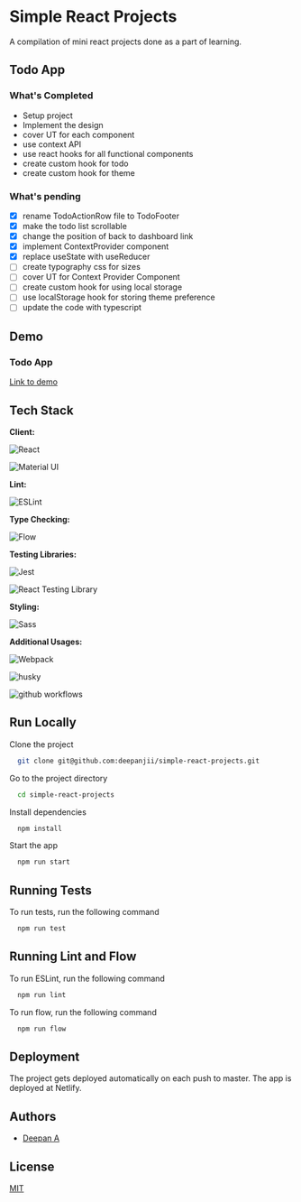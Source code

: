 
# Simple React Projects

A compilation of mini react projects done as a part of learning.

## Todo App
### What's Completed
- Setup project
- Implement the design
- cover UT for each component
- use context API
- use react hooks for all functional components
- create custom hook for todo
- create custom hook for theme

### What's pending
- [x] rename TodoActionRow file to TodoFooter
- [x] make the todo list scrollable
- [x] change the position of back to dashboard link
- [x] implement ContextProvider component
- [x] replace useState with useReducer
- [ ] create typography css for sizes
- [ ] cover UT for Context Provider Component
- [ ] create custom hook for using local storage
- [ ] use localStorage hook for storing theme preference
- [ ] update the code with typescript

## Demo

### Todo App
[Link to demo](https://react-projects-simple.netlify.app/todo)


## Tech Stack
**Client:**

![React](https://img.shields.io/badge/React-20232A?style=for-the-badge&logo=react&logoColor=61DAFB)

![Material UI](https://img.shields.io/badge/Material%20UI-007FFF?style=for-the-badge&logo=mui&logoColor=white
)

**Lint:** 

![ESLint](https://img.shields.io/badge/eslint-3A33D1?style=for-the-badge&logo=eslint&logoColor=white
)

**Type Checking:**

![Flow](https://img.shields.io/badge/-Flow-orange)

**Testing Libraries:**

![Jest](https://img.shields.io/badge/Jest-C21325?style=for-the-badge&logo=jest&logoColor=white
)

![React Testing Library](https://img.shields.io/badge/-React%20Testing%20Library-red)

**Styling:**

![Sass](https://img.shields.io/badge/Sass-CC6699?style=for-the-badge&logo=sass&logoColor=white
)

**Additional Usages:**

![Webpack](https://img.shields.io/badge/Webpack-8DD6F9?style=for-the-badge&logo=Webpack&logoColor=white
)

![husky](https://img.shields.io/badge/-Husky-brown)

![github workflows](https://img.shields.io/badge/GitHub_Actions-2088FF?style=for-the-badge&logo=github-actions&logoColor=white
) 


## Run Locally

Clone the project

```bash
  git clone git@github.com:deepanjii/simple-react-projects.git
```

Go to the project directory

```bash
  cd simple-react-projects
```

Install dependencies

```bash
  npm install
```

Start the app

```bash
  npm run start
```


## Running Tests

To run tests, run the following command

```bash
  npm run test
```


## Running Lint and Flow

To run ESLint, run the following command

```bash
  npm run lint
```


To run flow, run the following command
```bash
  npm run flow
```
## Deployment

The project gets deployed automatically on each push to master. The app is deployed at Netlify.



## Authors

- [Deepan A](https://www.github.com/deepanjii)


## License

[MIT](https://choosealicense.com/licenses/mit/)

